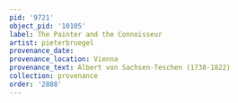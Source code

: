 ```yaml
---
pid: '9721'
object_pid: '10105'
label: The Painter and the Connoisseur
artist: pieterbruegel
provenance_date:
provenance_location: Vienna
provenance_text: Albert von Sachsen-Teschen (1738-1822)
collection: provenance
order: '2888'
---
```

